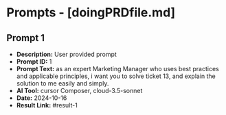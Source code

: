 # Prompts - [doingPRDfile.md]

## Prompt 1
* **Description:** User provided prompt
* **Prompt ID:** 1
* **Prompt Text:** as an expert Marketing Manager who uses best practices and applicable principles, i want you to solve ticket 13, and explain the solution to me easily and simply.
* **AI Tool:** cursor Composer, cloud-3.5-sonnet
* **Date:** 2024-10-16
* **Result Link:** #result-1


